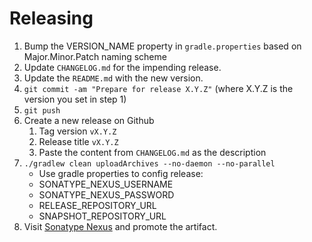 Releasing
========

1. Bump the VERSION_NAME property in `gradle.properties` based on Major.Minor.Patch naming scheme
2. Update `CHANGELOG.md` for the impending release.
3. Update the `README.md` with the new version.
4. `git commit -am "Prepare for release X.Y.Z"` (where X.Y.Z is the version you set in step 1)
5. `git push`
6. Create a new release on Github
    1. Tag version `vX.Y.Z`
    2. Release title `vX.Y.Z`
    3. Paste the content from `CHANGELOG.md` as the description
7. `./gradlew clean uploadArchives --no-daemon --no-parallel`
    - Use gradle properties to config release:
    - SONATYPE_NEXUS_USERNAME
    - SONATYPE_NEXUS_PASSWORD
    - RELEASE_REPOSITORY_URL
    - SNAPSHOT_REPOSITORY_URL
8. Visit [Sonatype Nexus](https://oss.sonatype.org/) and promote the artifact.
